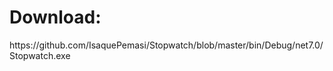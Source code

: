 <h1>Download: </h1>https://github.com/IsaquePemasi/Stopwatch/blob/master/bin/Debug/net7.0/Stopwatch.exe